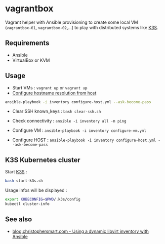 # vagrantbox

Vagrant helper with Ansible provisioning to create some local VM (`vagrantbox-01`, `vagrantbox-02`,...) to play with distributed systems like [K3S](https://k3s.io/).

## Requirements

* Ansible
* VirtualBox or KVM

## Usage

* Start VMs : `vagrant up` or `vagrant up`
* [Configure hostname resolution from host](docs/resolv-hostname.md)

```bash
ansible-playbook -i inventory configure-host.yml --ask-become-pass
```

* Clear SSH known_keys : `bash clear-ssh.sh`

* Check connectivity : `ansible -i inventory all -m ping`

* Configure VM : `ansible-playbook -i inventory configure-vm.yml`

* Configure HOST : `ansible-playbook -i inventory configure-host.yml --ask-become-pass`



## K3S Kubernetes cluster

Start [K3S](https://k3s.io/) :

```bash
bash start-k3s.sh
```

Usage infos will be displayed :

```bash
export KUBECONFIG=$PWD/.k3s/config
kubectl cluster-info
```

## See also

* [blog.christophersmart.com - Using a dynamic libvirt inventory with Ansible](https://blog.christophersmart.com/2022/04/03/using-a-dynamic-libvirt-inventory-with-ansible/)
